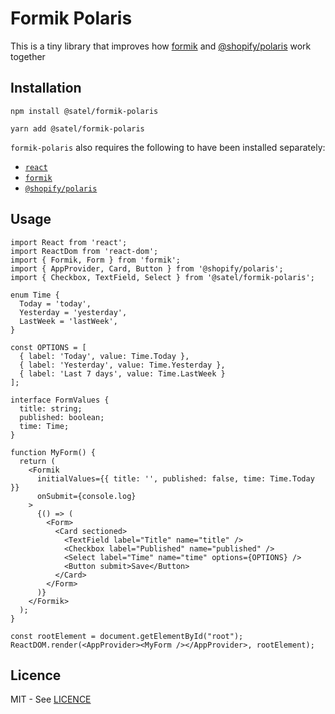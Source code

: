 # Formik Polaris

This is a tiny library that improves how [formik](https://github.com/jaredpalmer/formik) and [@shopify/polaris](https://github.com/Shopify/polaris-react) work together

## Installation

```
npm install @satel/formik-polaris

yarn add @satel/formik-polaris
```

`formik-polaris` also requires the following to have been installed separately:
- [`react`](https://www.npmjs.com/package/react)
- [`formik`](https://www.npmjs.com/package/formik)
- [`@shopify/polaris`](https://www.npmjs.com/package/@shopify/polaris)

## Usage


```tsx
import React from 'react';
import ReactDom from 'react-dom';
import { Formik, Form } from 'formik';
import { AppProvider, Card, Button } from '@shopify/polaris';
import { Checkbox, TextField, Select } from '@satel/formik-polaris';

enum Time {
  Today = 'today',
  Yesterday = 'yesterday',
  LastWeek = 'lastWeek',
}

const OPTIONS = [
  { label: 'Today', value: Time.Today },
  { label: 'Yesterday', value: Time.Yesterday },
  { label: 'Last 7 days', value: Time.LastWeek }
];

interface FormValues {
  title: string;
  published: boolean;
  time: Time;
}

function MyForm() {
  return (
    <Formik
      initialValues={{ title: '', published: false, time: Time.Today }}
      onSubmit={console.log}
    >
      {() => (
        <Form>
          <Card sectioned>
            <TextField label="Title" name="title" />
            <Checkbox label="Published" name="published" />
            <Select label="Time" name="time" options={OPTIONS} />
            <Button submit>Save</Button>
          </Card>
        </Form>
      )}
    </Formik>
  );
}

const rootElement = document.getElementById("root");
ReactDOM.render(<AppProvider><MyForm /></AppProvider>, rootElement);
```

## Licence

MIT - See [LICENCE](/LICENCE)